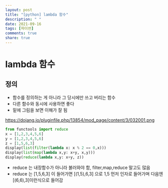 ```yaml
---
layout: post
title: "[python] lambda 함수"
description: " "
date: 2021-09-16
tags: [파이썬]
comments: true
share: true
---
```



# lambda 함수

## 정의

- 함수를 정의하는 게 아니라 그 당시에만 쓰고 버리는 함수
- 다른 함수와 동시에 사용하면 좋다
- 밑에 그림을 보면 이해가 잘 됨

https://dojang.io/pluginfile.php/13854/mod_page/content/3/032001.png

```python
from functools import reduce
x = [1,2,3,4,5,6]
y = [1,2,3,4,5,6]
z = [1,5,6,3]
display(list(filter(lambda x: x % 2 == 0,x)))
display(list(map(lambda x,y: x+y, x,y)))
display(reduce(lambda x,y: x+y, z))
```

- reduce 는 내장함수가 아니라 불러와야 함, filter,map,reduce 말고도 많음
- reduce 는 [1,5,6,3] 이 들어가면 [(1,5),6,3] 으로 1,5 먼저 인자로 들어가며 다음엔 [(6,6),3]이런식으로 들어감

